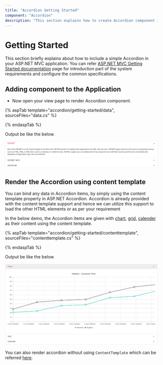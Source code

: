 ```yaml
---
title: "Accordion Getting Started"
component: "Accordion"
description: "This section explains how to create Accordion component in an ASP.NET MVC application with its basic features."
---
```


# Getting Started

 This section briefly explains about how to include a simple Accordion in your ASP.NET MVC application. You can refer [ASP.NET MVC Getting Started documentation](https://ej2.syncfusion.com/aspnetmvc/documentation/getting-started/) page for introduction part of the system requirements and configure the common specifications.

## Adding component to the Application

* Now open your view page to render Accordion component.

{% aspTab template="accordion/getting-started/data", sourceFiles="data.cs" %}

{% endaspTab %}

Output be like the below.

![Default accordion](../../accordion/images/accordion.PNG)

## Render the Accordion using content template

You can bind any data in Accordion items, by simply using the content template property in ASP.NET Accordion. Accordion is already provided with the content template support and hence we can utilize this support to load the other HTML elements or as per your requirement

In the below demo, the Accordion items are given with [chart](../../chart), [grid](../../grid), [calender](../../calendar) as their content using the content template.

{% aspTab template="accordion/getting-started/contenttemplate", sourceFiles="contenttemplate.cs" %}

{% endaspTab %}

Output be like the below.

![content template](../../accordion/images/contenttemplate.PNG)

You can also render accordion without using `ContentTemplate` which can be referred [here](../../accordion/how-to/set-the-nested-accordion).